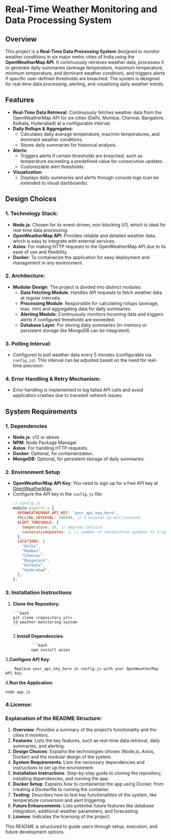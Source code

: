 # Real-Time Weather Monitoring and Data Processing System

## Overview

This project is a **Real-Time Data Processing System** designed to monitor weather conditions in six major metro cities of India using the **OpenWeatherMap API**. It continuously retrieves weather data, processes it to generate daily summaries (average temperature, maximum temperature, minimum temperature, and dominant weather condition), and triggers alerts if specific user-defined thresholds are breached. The system is designed for real-time data processing, alerting, and visualizing daily weather trends.

## Features

- **Real-Time Data Retrieval**: Continuously fetches weather data from the OpenWeatherMap API for six cities (Delhi, Mumbai, Chennai, Bangalore, Kolkata, Hyderabad) at a configurable interval.
- **Daily Rollups & Aggregates**:
  - Calculates daily average temperature, max/min temperatures, and dominant weather conditions.
  - Stores daily summaries for historical analysis.
- **Alerts**:
  - Triggers alerts if certain thresholds are breached, such as temperature exceeding a predefined value for consecutive updates.
  - Customizable alert thresholds.
- **Visualization**:
  - Displays daily summaries and alerts through console logs (can be extended to visual dashboards).

## Design Choices

### 1. **Technology Stack**:

- **Node.js**: Chosen for its event-driven, non-blocking I/O, which is ideal for real-time data processing.
- **OpenWeatherMap API**: Provides reliable and detailed weather data, which is easy to integrate with external services.
- **Axios**: For making HTTP requests to the OpenWeatherMap API due to its ease of use and flexibility.
- **Docker**: To containerize the application for easy deployment and management in any environment.

### 2. **Architecture**:

- **Modular Design**: The project is divided into distinct modules:
  - **Data Fetching Module**: Handles API requests to fetch weather data at regular intervals.
  - **Processing Module**: Responsible for calculating rollups (average, max, min) and aggregating data for daily summaries.
  - **Alerting Module**: Continuously monitors incoming data and triggers alerts if configured thresholds are exceeded.
  - **Database Layer**: For storing daily summaries (in-memory or persistent storage like MongoDB can be integrated).

### 3. **Polling Interval**:

- Configured to poll weather data every 5 minutes (configurable via `config.js`). This interval can be adjusted based on the need for real-time precision.

### 4. **Error Handling & Retry Mechanism**:

- Error handling is implemented to log failed API calls and avoid application crashes due to transient network issues.

## System Requirements

### 1. **Dependencies**

- **Node.js**: v12 or above
- **NPM**: Node Package Manager
- **Axios**: For handling HTTP requests.
- **Docker**: Optional, for containerization.
- **MongoDB**: Optional, for persistent storage of daily summaries.

### 2. **Environment Setup**

- **OpenWeatherMap API Key**: You need to sign up for a free API key at [OpenWeatherMap](https://openweathermap.org/api).
- Configure the API key in the `config.js` file:
  ```javascript
  // config.js
  module.exports = {
    OPENWEATHERMAP_API_KEY: "your_api_key_here",
    POLLING_INTERVAL: 300000, // 5 minutes in milliseconds
    ALERT_THRESHOLD: {
      temperature: 35, // degrees Celsius
      consecutiveUpdates: 2, // number of consecutive updates to trigger an alert
    },
    LOCATIONS: [
      "Delhi",
      "Mumbai",
      "Chennai",
      "Bangalore",
      "Kolkata",
      "Hyderabad",
    ],
  };
  ```

### 3. **Installation Instructions**

1.  **Clone the Repository**:

        ```bash
        git clone <repository_url>
        cd weather-monitoring-system
        ```

    2.**Install Dependencies**:

                ```bash
                npm install axios

3.**Configure API Key**:

        Replace your_api_key_here in config.js with your OpenWeatherMap API key.

4.**Run the Application**:

    node app.js

### 4.**License**:

### **Explanation of the README Structure**:

1. **Overview**: Provides a summary of the project’s functionality and the cities it monitors.
2. **Features**: Lists the key features, such as real-time data retrieval, daily summaries, and alerting.
3. **Design Choices**: Explains the technologies chosen (Node.js, Axios, Docker) and the modular design of the system.
4. **System Requirements**: Lists the necessary dependencies and instructions to set up the environment.
5. **Installation Instructions**: Step-by-step guide to cloning the repository, installing dependencies, and running the app.
6. **Docker Setup**: Explains how to containerize the app using Docker, from creating a Dockerfile to running the container.
7. **Testing**: Describes how to test key functionalities of the system, like temperature conversion and alert triggering.
8. **Future Enhancements**: Lists potential future features like database integration, additional weather parameters, and forecasting.
9. **License**: Indicates the licensing of the project.

This README is structured to guide users through setup, execution, and future development options.
